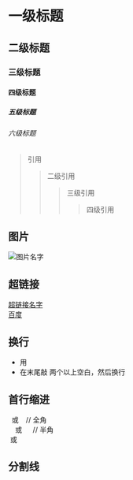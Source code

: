 # 一级标题
## 二级标题
### 三级标题
#### 四级标题
##### 五级标题
###### 六级标题



> 引用
>> 二级引用
>>> 三级引用
>>>> 四级引用


## 图片
![图片名字](http://127.0.0.1:8008/picture.jpg)

## 超链接
[超链接名字](超链接地址：格式：http://xxx.com) <br/>
<a href="http://www.baidu.com" target="_blank">百度</a>

## 换行
+ 用<br/>
+ 在末尾敲 两个以上空白，然后换行

## 首行缩进
&ensp;或 &#8194; // 全角  
&emsp;或 &#8195; // 半角  
&nbsp;或 &#160;

## 分割线







